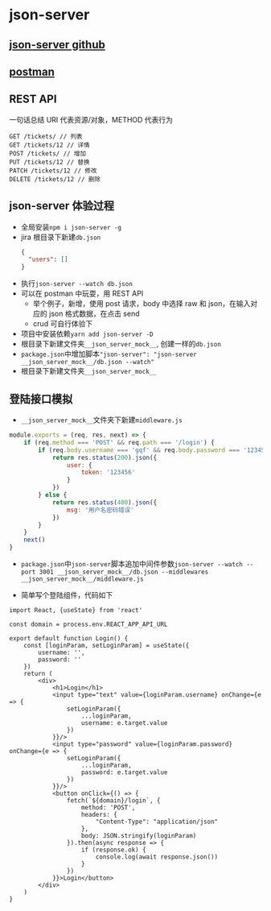 # json-server

## [json-server github](https://github.com/typicode/json-server)

## [postman](https://learning.postman.com/)

## REST API

一句话总结 URI 代表资源/对象，METHOD 代表行为

```
GET /tickets/ // 列表
GET /tickets/12 // 详情
POST /tickets/ // 增加
PUT /tickets/12 // 替换
PATCH /tickets/12 // 修改
DELETE /tickets/12 // 删除
```

## json-server 体验过程

- 全局安装`npm i json-server -g`
- jira 根目录下新建`db.json`
  ```json
  {
    "users": []
  }
  ```
- 执行`json-server --watch db.json`
- 可以在 postman 中玩耍，用 REST API
  - 举个例子，新增，使用 post 请求，body 中选择 raw 和 json，在输入对应的 json 格式数据，在点击 send
  - crud 可自行体验下
- 项目中安装依赖`yarn add json-server -D`
- 根目录下新建文件夹`__json_server_mock__`, 创建一样的`db.json`
- `package.json`中增加脚本`"json-server": "json-server __json_server_mock__/db.json --watch"`
- 根目录下新建文件夹`__json_server_mock__`

## 登陆接口模拟

- `__json_server_mock__`文件夹下新建`middleware.js`

```js
module.exports = (req, res, next) => {
    if (req.method === 'POST' && req.path === '/login') {
        if (req.body.username === 'gqf' && req.body.password === '123456') {
            return res.status(200).json({
                user: {
                    token: '123456'
                }
            })
        } else {
            return res.status(400).json({
                msg: '用户名密码错误'
            })
        }
    }
    next()
}
```

- `package.json`中`json-server`脚本追加中间件参数`json-server --watch --port 3001 __json_server_mock__/db.json --middlewares __json_server_mock__/middleware.js`

- 简单写个登陆组件，代码如下
```tsx
import React, {useState} from 'react'

const domain = process.env.REACT_APP_API_URL

export default function Login() {
    const [loginParam, setLoginParam] = useState({
        username: '',
        password: ''
    })
    return (
        <div>
            <h1>Login</h1>
            <input type="text" value={loginParam.username} onChange={e => {
                setLoginParam({
                    ...loginParam,
                    username: e.target.value
                })
            }}/>
            <input type="password" value={loginParam.password} onChange={e => {
                setLoginParam({
                    ...loginParam,
                    password: e.target.value
                })
            }}/>
            <button onClick={() => {
                fetch(`${domain}/login`, {
                    method: 'POST',
                    headers: {
                        "Content-Type": "application/json"
                    },
                    body: JSON.stringify(loginParam)
                }).then(async response => {
                    if (response.ok) {
                        console.log(await response.json())
                    }
                })
            }}>Login</button>
        </div>
    )
}
```
